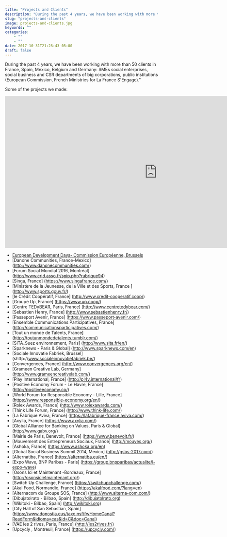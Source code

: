 ```yaml
---
title: "Projects and Clients"
description: "During the past 4 years, we have been working with more than 60 clients in France, Spain, Mexico, Belgium and Germany: SMEs social enterprises, social business and CSR departments of big corporations, public institutions (European Commission, French Ministries for La France S'Engage)."
slug: "projects-and-clients"
image: projects-and-clients.jpg
keywords: ""
categories: 
    - ""
    - ""
date: 2017-10-31T21:28:43-05:00
draft: false
---
```


During the past 4 years, we have been working with more than 50 clients in France, Spain, Mexico, Belgium and Germany: SMEs social enterprises, social business and CSR departments of big corporations, public institutions (European Commission, French Ministries for La France S'Engage)."    

Some of the projects we made:

<iframe width='1000' height='500' src='https://embed.coggle.it/diagram/VgqUc0SgH6ly7a8V/9a8aff52fa98ebd9c6c1198d0b77cf07dc8d1f80d4a46875fc8e31b5c4352756' frameborder='0' allowfullscreen></iframe>   

- [European Development Days- Commission Européenne, Brussels](https://eudevdays.eu/)
- [Danone Communities, France-Mexico] (http://www.danonecommunities.com/) 
- [Forum Social Mondial 2016, Montréal] (http://www.crid.asso.fr/spip.php?rubrique94)
- [Singa, France] (https://www.singafrance.com/)
- [Ministère de la Jeunesse, de la Ville et des Sports, France ] (http://www.sports.gouv.fr/)
- [le Crédit Coopératif, France] (http://www.credit-cooperatif.coop/)
- [Groupe Up, France] (https://www.up.coop/)
- [Centre TEDyBEAR, Paris, France] (http://www.centretedybear.com/)
- [Sebastien Henry, France] (http://www.sebastienhenry.fr/)
- [Passeport Avenir, France]  (https://www.passeport-avenir.com/)
- [Ensemble Communications Participatives, France] (http://communicationsparticipatives.com/)
- [Tout un monde de Talents, France] (http://toutunmondedetalents.tumblr.com/)
- [SITA_Suez environnement, Paris] (http://www.sita.fr/en/)
- [Sparknews - Paris & Global] (http://www.sparknews.com/en)
- [Sociale Innovatie Fabriek, Brussel] (shttp://www.socialeinnovatiefabriek.be/)
- [Convergences, France] (http://www.convergences.org/en/)
- [Grameen Creative Lab, Germany] (http://www.grameencreativelab.com/)
- [Play International, France] (http://pl4y.international/fr)
- [Positive Economy Forum - Le Havre, France] (http://positiveeconomy.co/)
- [World Forum for Responsible Economy - Lille, France] (https://www.responsible-economy.org/en/)
- [Rolex Awards, France] (http://www.rolexawards.com/)
- [Think Life Forum, France] (http://www.think-life.com/)
- [La Fabrique Aviva, France] (https://lafabrique-france.aviva.com/)
- [Axylia, France] (https://www.axylia.com/)
- [Global Alliance for Banking on Values, Paris & Global] (http://www.gabv.org/)
- [Mairie de Paris, Benevolt, France] (https://www.benevolt.fr/)
- [Mouvement des Entrepreneurs Sociaux, France] (http://mouves.org/)
- [Ashoka, France] (https://www.ashoka.org/en)
- [Global Social Business Summit 2014, Mexico] (http://gsbs-2017.com/)
- [Alternatiba, France] (https://alternatiba.eu/en/)
- [Expo Wave, BNP Paribas - Paris] (https://group.bnpparibas/actualite/l-expo-wave)
- [Osons Ici et Maintenant -Bordeaux, France] (http://osonsicietmaintenant.org/)
- [Switch Up Challenge, France] (https://switchupchallenge.com/)
- [Akal Food, Normandie, France] (https://akalfood.com/?lang=en)
- [Alternacom du Groupe SOS, France] (http://www.alterna-com.com/) 
- [Dibujatolrato - Bilbao, Spain] (http://dibujatolrato.org)
- [Wikitoki - Bilbao, Spain] (http://wikitoki.org)
- [City Hall of San Sebastian, Spain] (https://www.donostia.eus/taxo.nsf/fwHomeCanal?ReadForm&idioma=cas&id=C&doc=Canal)
- [VAE les 2 rives, Paris, France] (http://les2rives.fr/)
- [Upcycly , Montreuil, France] (https://upcycly.com/)

